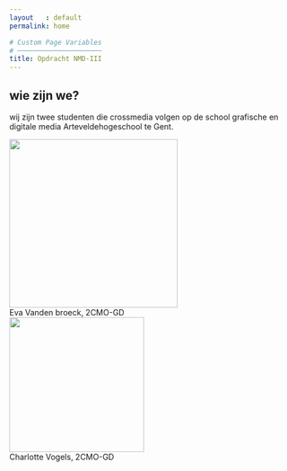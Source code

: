 ```yaml
---
layout   : default
permalink: home

# Custom Page Variables
# ─────────────────────
title: Opdracht NMD-III
---
```


wie zijn we?
-------
wij zijn twee studenten die crossmedia volgen op de school grafische en digitale media Arteveldehogeschool te Gent.

<div class="row">
    <div class="col-6">
        <img src="{{ site.baseurl }}/images/eva.jpg" class="figure-img img-fluid rounded" width="300px">
        <figcaption class="figure-caption">Eva Vanden broeck, 2CMO-GD</figcaption>
    </div>
    <div class="col-6">
        <img src="{{ site.baseurl }}/images/charlotte.jpg" class="figure-img img-fluid rounded" width="240px">
        <figcaption class="figure-caption">Charlotte Vogels, 2CMO-GD</figcaption>
    </div>
</div>

